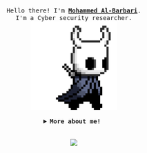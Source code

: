 
<p align="center">
  <br>
  <samp>
    Hello there! I'm <b><a rel="nofollow noopener noreferrer" target="_blank" href="https://blog.grodriket.com/">Mohammed Al-Barbari</a></b>.
    <br>I'm a Cyber security researcher.<br>

</samp>

  <img src="./assets/pArt.gif" width="200"/>
</p>


<details align="center">

<summary> <b> <samp> More about me! </samp></b></summary>
<samp>
  
  ### 👨🏻‍💻  About Me
  
  ### You can find me on :
[![Instagram Badge](https://img.shields.io/badge/-Instagram-C13584?style=flat&logo=Instagram&logoColor=white)](https://www.instagram.com/9c9w/)
[![YouTube Badge](https://img.shields.io/badge/-YouTube-FF0000?style=flat&logo=YouTube&logoColor=white)](https://www.youtube.com/c/ITGeeks)
[![HackerOne Badge](https://img.shields.io/badge/-HackerOne-2E2E2E?style=flat&logo=HackerOne&logoColor=white)](https://hackerone.com/m4dm0e)
[![BugCrowd Badge](https://img.shields.io/badge/-BugCrowd-FF9906?style=flat&logo=bugcrowd&logoColor=white)](https://bugcrowd.com/m4dm0e)
[![Telegram Badge](https://img.shields.io/badge/-Telegram-005B9B?style=flat&logo=Telegram&logoColor=white)](https://t.me/m4dm0e)
[![LinkedIn Badge](https://img.shields.io/badge/-LinkedIn-ACBAC4?style=flat&logo=Linkedin&logoColor=white)](https://www.linkedin.com/in/albarbari)
[![OurWebsite Badge](https://img.shields.io/badge/-Website-1C2E3B?style=flat&logoColor=white)](https://grodriket.com/)
 </samp>
</details>
<p align="center">
  <br>
<img align="center" src="https://github-readme-stats.vercel.app/api?username=M4DM0E&hide_title=true&show_icons=true&theme=vue-dark" />
</p>

